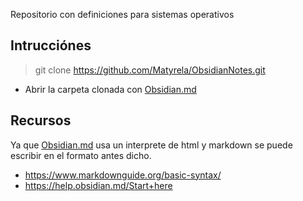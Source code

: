 Repositorio con definiciones para sistemas operativos

## Intrucciónes 

> git clone https://github.com/Matyrela/ObsidianNotes.git

- Abrir la carpeta clonada con [Obsidian.md](https://obsidian.md)

## Recursos
Ya que [Obsidian.md](https://obsidian.md) usa un interprete de html y markdown se puede escribir en el formato antes dicho.

- https://www.markdownguide.org/basic-syntax/
- https://help.obsidian.md/Start+here

